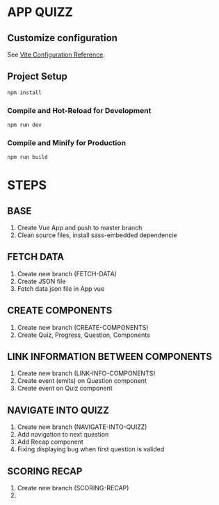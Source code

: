 # APP QUIZZ #

## Customize configuration

See [Vite Configuration Reference](https://vitejs.dev/config/).

## Project Setup

```sh
npm install
```

### Compile and Hot-Reload for Development

```sh
npm run dev
```

### Compile and Minify for Production

```sh
npm run build
```



# STEPS

## BASE

1. Create Vue App and push to master branch
2. Clean source files, install sass-embedded dependencie

## FETCH DATA
1. Create new branch (FETCH-DATA)
2. Create JSON file
3. Fetch data json file in App vue

## CREATE COMPONENTS
1. Create new branch (CREATE-COMPONENTS)
2. Create Quiz, Progress, Question, Components

## LINK INFORMATION BETWEEN COMPONENTS
1. Create new branch (LINK-INFO-COMPONENTS)
2. Create event (emits) on Question component
3. Create event on Quiz component

## NAVIGATE INTO QUIZZ
1. Create new branch (NAVIGATE-INTO-QUIZZ)
2. Add navigation to next question
3. Add Recap component
4. Fixing displaying bug when first question is valided

## SCORING RECAP
1. Create new branch (SCORING-RECAP)
2. 